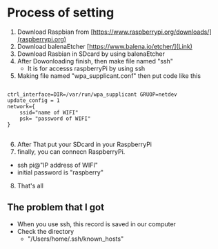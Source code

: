 # Process of setting
1. Download Raspbian from [https://www.raspberrypi.org/downloads/](raspberrypi.org)
2. Download balenaEtcher [https://www.balena.io/etcher/](Link)
3. Download Rasbian in SDcard by using balenaEtcher
4. After Dowonloading finish, then make file named "ssh" 
    - It is for accesss raspberryPi by using ssh
5. Making file named "wpa_supplicant.conf" then put code like this
<pre>
<code>
ctrl_interface=DIR=/var/run/wpa_supplicant GRUOP=netdev
update_config = 1
network={
    ssid="name of WIFI"
    psk= "password of WIFI"
}
</code>
</pre>
6. After That put your SDcard in your RaspberryPi
7. finally, you can connecn RaspberryPi.
- ssh pi@"IP address of WIFI"
- initial password is "raspberry"
8. That's all

## The problem that I got
- When you use ssh, this record is saved in our computer 
- Check the directory 
    - "/Users/home/.ssh/known_hosts"
